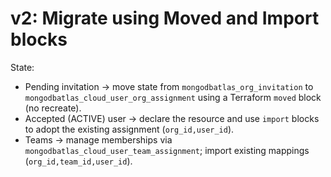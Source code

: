 # v2: Migrate using Moved and Import blocks

State:
- Pending invitation → move state from `mongodbatlas_org_invitation` to `mongodbatlas_cloud_user_org_assignment` using a Terraform `moved` block (no recreate).
- Accepted (ACTIVE) user → declare the resource and use `import` blocks to adopt the existing assignment (`org_id,user_id`).
- Teams → manage memberships via `mongodbatlas_cloud_user_team_assignment`; import existing mappings (`org_id,team_id,user_id`).
